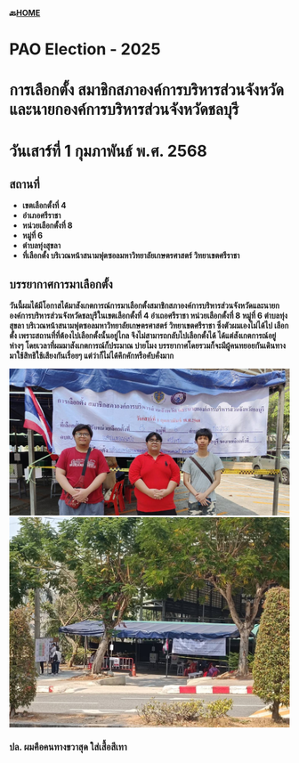 **🔙[HOME](README.md)**
# PAO Election - 2025

# การเลือกตั้ง สมาชิกสภาองค์การบริหารส่วนจังหวัด และนายกองค์การบริหารส่วนจังหวัดชลบุรี

# วันเสาร์ที่ 1 กุมภาพันธ์ พ.ศ. 2568

## สถานที่
  - **เขตเลือกตั้งที่ 4**
  - **อำเภอศรีราชา**
  - **หน่วยเลือกตั้งที่ 8**
  - **หมู่ที่ 6**
  - **ตำบลทุ่งสุขลา**
  - **ที่เลือกตั้ง บริเวณหน้าสนามฟุตซอลมหาวิทยาลัยเกษตรศาสตร์ วิทยาเขตศรีราชา**

## บรรยากาศการมาเลือกตั้ง
**วันนี้ผมได้มีโอกาสได้มาสังเกตการณ์การมาเลือกตั้งสมาชิกสภาองค์การบริหารส่วนจังหวัดและนายกองค์การบริหารส่วนจังหวัดชลบุรีในเขตเลือกตั้งที่ 4 
อำเถอศรีราชา หน่วยเลือกตั้งที่ 8 หมู่ที่ 6 ตำบลทุ่งสุขลา บริเวณหน้าสนามฟุตซอลมหาวิทยาลัยเกษตรศาสตร์ วิทยาเขตศรีราชา ซึ่งตัวผมเองไม่ได้ไป
เลือกตั้ง เพราะสถานที่ที่ต้องไปเลือกตั้งนั้นอยู่ไกล จึงไม่สามารถกลับไปเลือกตั้งได้ ได้แต่สังเกตการณ์อยู่ห่างๆ โดยเวลาที่ผมมาสังเกตการณ์ก็ประมาณ
บ่ายโมง บรรยากาศโดยรวมก็จะมีผู้คนทยอยกันเดินทางมาใช้สิทธิใช้เสียงกันเรื่อยๆ แต่ว่าก็ไม่ได้คึกคักหรือคับคั่งมาก**

![PAO Election Me And Friend](/img/PAO-election-MeAndFriend.jpg)
![PAO Election View](/img/PAO-election-view.jpg)

### ปล. ผมคือคนทางขวาสุด ใส่เสื้อสีเทา
